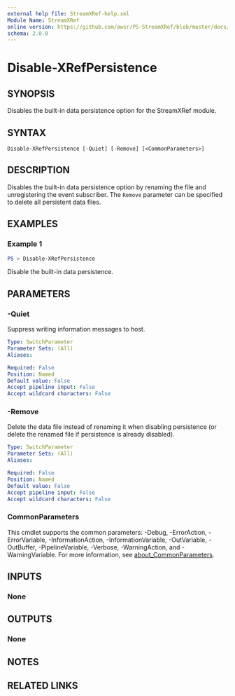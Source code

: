 ```yaml
---
external help file: StreamXRef-help.xml
Module Name: StreamXRef
online version: https://github.com/awsr/PS-StreamXRef/blob/master/docs/Disable-XRefPersistence.md
schema: 2.0.0
---
```


# Disable-XRefPersistence

## SYNOPSIS
Disables the built-in data persistence option for the StreamXRef module.

## SYNTAX

```
Disable-XRefPersistence [-Quiet] [-Remove] [<CommonParameters>]
```

## DESCRIPTION
Disables the built-in data persistence option by renaming the file and unregistering the event subscriber. The `Remove` parameter can be specified to delete all persistent data files.

## EXAMPLES

### Example 1
```powershell
PS > Disable-XRefPersistence
```

Disable the built-in data persistence.

## PARAMETERS

### -Quiet
Suppress writing information messages to host.

```yaml
Type: SwitchParameter
Parameter Sets: (All)
Aliases:

Required: False
Position: Named
Default value: False
Accept pipeline input: False
Accept wildcard characters: False
```

### -Remove
Delete the data file instead of renaming it when disabling persistence (or delete the renamed file if persistence is already disabled).

```yaml
Type: SwitchParameter
Parameter Sets: (All)
Aliases:

Required: False
Position: Named
Default value: False
Accept pipeline input: False
Accept wildcard characters: False
```

### CommonParameters
This cmdlet supports the common parameters: -Debug, -ErrorAction, -ErrorVariable, -InformationAction, -InformationVariable, -OutVariable, -OutBuffer, -PipelineVariable, -Verbose, -WarningAction, and -WarningVariable. For more information, see [about_CommonParameters](http://go.microsoft.com/fwlink/?LinkID=113216).

## INPUTS

### None

## OUTPUTS

### None

## NOTES

## RELATED LINKS
